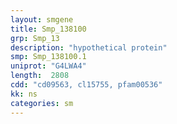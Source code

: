 ```yaml
---
layout: smgene
title: Smp_138100
grp: Smp_13
description: "hypothetical protein"
smp: Smp_138100.1
uniprot: "G4LWA4"
length:  2808
cdd: "cd09563, cl15755, pfam00536"
kk: ns
categories: sm
---
```


